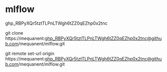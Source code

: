 # mlflow

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

git clone https://mequanent: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@github.com/mequanent/mlflow.git

git remote set-url origin https://mequanent: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@github.com/mequanent/mlflow.git

